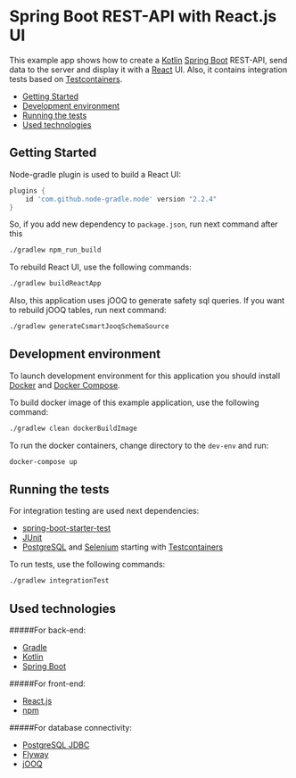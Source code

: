 # Spring Boot REST-API with React.js UI

This example app shows how to create a [Kotlin](https://kotlinlang.org/) [Spring Boot](https://spring.io/projects/spring-boot) REST-API, send data to the server and display it with a [React](https://reactjs.org/) UI.
Also, it contains integration tests based on [Testcontainers](https://www.testcontainers.org/).

* [Getting Started](#getting-started)
* [Development environment](#development-environment)
* [Running the tests](#running-the-tests)
* [Used technologies](#used-technologies)

## Getting Started

Node-gradle plugin is used to build a React UI:

```groovy
plugins {
    id 'com.github.node-gradle.node' version "2.2.4"
}
```

So, if you add new dependency to `package.json`, run next command after this

```bash
./gradlew npm_run_build
```

To rebuild React UI, use the following commands:

```bash
./gradlew buildReactApp
```

Also, this application uses jOOQ to generate safety sql queries.
If you want to rebuild jOOQ tables, run next command:

```bash
./gradlew generateCsmartJooqSchemaSource
```

## Development environment

To launch development environment for this application you should install [Docker](https://docs.docker.com/get-docker/) and [Docker Compose](https://docs.docker.com/compose/install/).


To build docker image of this example application, use the following command:

```bash
./gradlew clean dockerBuildImage
```
To run the docker containers, change directory to the `dev-env` and run:

```bash
docker-compose up
```

## Running the tests

For integration testing are used next dependencies:

* [spring-boot-starter-test](https://docs.spring.io/spring/docs/4.3.7.RELEASE/spring-framework-reference/htmlsingle/#testing)
* [JUnit](https://junit.org/junit4/)
* [PostgreSQL](https://www.postgresql.org/) and [Selenium](https://www.selenium.dev/) starting with [Testcontainers](https://www.testcontainers.org/)

To run tests, use the following commands:

```bash
./gradlew integrationTest
```

## Used technologies

#####For back-end:
* [Gradle](https://gradle.org/)
* [Kotlin](https://kotlinlang.org/)
* [Spring Boot](https://spring.io/projects/spring-boot) 

#####For front-end:
* [React.js](https://reactjs.org/)
* [npm](https://www.npmjs.com/)

#####For database connectivity:
* [PostgreSQL JDBC](https://github.com/pgjdbc/pgjdbc)
* [Flyway](https://flywaydb.org/) 
* [jOOQ](https://www.jooq.org/)